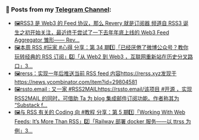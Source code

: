 ### 📰 Posts from my [Telegram Channel](https://t.me/s/aboutrss):
<!-- BLOG-POST-LIST:START -->
- [🖼RSS3 是 Web3 的 Feed 协议，那么 Revery 就是订阅器 频道自 RSS3 诞生之初开始关注，最近终于尝试了一下去年年底上线的 Web3 Feed Aggregator 雏形—— Rev...](https://t.me/aboutrss/1162)
- [🖼本周 RSS #玩家 #心得 分享：第 34 期1️⃣「已经厌倦了微博公众号？教你玩转经典的 RSS 订阅」2️⃣「从 Web2 到 Web3 ，互联网重新站在历史分叉路口」3️...](https://t.me/aboutrss/1161)
- [🖼rerss：实现一年后推送当前 RSS feed 内容https://rerss.xyz发现于https://news.ycombinator.com/item?id=29804581](https://t.me/aboutrss/1160)
- [🖼rssto.email : 又一家 #RSS2MAILhttps://rssto.email/该项目 #开源 ，实现 RSS2MAIL 的同时，可借助 Ta 为 blog 集成邮件订阅功能。作者称其为 “Substack f...](https://t.me/aboutrss/1159)
- [🖼与 RSS 有关的 Coding 向 #教程 分享：第 5 期1️⃣「Working With Web Feeds: It’s More Than RSS」2️⃣「Railway 部署 docker 服务——以 ttrss 为例」3...](https://t.me/aboutrss/1158)
<!-- BLOG-POST-LIST:END -->

<!--
**AboutRSS/AboutRSS** is a ✨ _special_ ✨ repository because its `README.md` (this file) appears on your GitHub profile.

Here are some ideas to get you started:

- 🔭 I’m currently working on ...
- 🌱 I’m currently learning ...
- 👯 I’m looking to collaborate on ...
- 🤔 I’m looking for help with ...
- 💬 Ask me about ...
- 📫 How to reach me: ...
- 😄 Pronouns: ...
- ⚡ Fun fact: ...
-->
